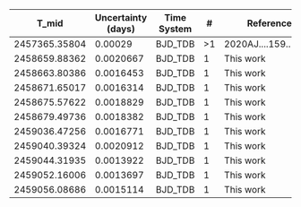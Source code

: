 |T_mid        |Uncertainty (days)|Time System|#  |Reference           |
|-------------|------------------|-----------|---|--------------------|
|2457365.35804|0.00029           |BJD_TDB    |>1 |2020AJ....159..173H |
|2458659.88362|0.0020667         |BJD_TDB    |1  |This work           |
|2458663.80386|0.0016453         |BJD_TDB    |1  |This work           |
|2458671.65017|0.0016314         |BJD_TDB    |1  |This work           |
|2458675.57622|0.0018829         |BJD_TDB    |1  |This work           |
|2458679.49736|0.0018382         |BJD_TDB    |1  |This work           |
|2459036.47256|0.0016771         |BJD_TDB    |1  |This work           |
|2459040.39324|0.0020912         |BJD_TDB    |1  |This work           |
|2459044.31935|0.0013922         |BJD_TDB    |1  |This work           |
|2459052.16006|0.0013697         |BJD_TDB    |1  |This work           |
|2459056.08686|0.0015114         |BJD_TDB    |1  |This work           |
